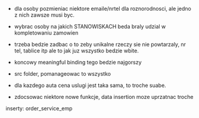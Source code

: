 - dla osoby pozmieniac niektore emaile/nrtel dla roznorodnosci, ale jedno z nich zawsze musi byc.

- wybrac osoby na jakich STANOWISKACH beda braly udzial w kompletowaniu zamowien

- trzeba bedzie zadbac o to zeby unikalne rzeczy sie nie powtarzaly, nr tel, tablice itp ale to jak juz wszystko bedzie wbite.

- koncowy meaningful binding tego bedzie najgorszy

- src folder, pomanageowac to wszystko

- dla kazdego auta cena uslugi jest taka sama, to troche suabe.

- zdocsowac niektore nowe funkcje, data insertion moze uprzatnac troche

inserty:
order_service_emp